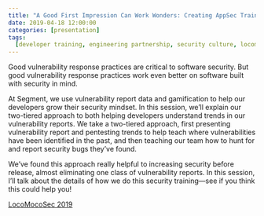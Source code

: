 ```yaml
---
title: "A Good First Impression Can Work Wonders: Creating AppSec Training That Developers Love"
date: 2019-04-18 12:00:00
categories: [presentation]
tags:
  [developer training, engineering partnership, security culture, locomocosec]
---
```


Good vulnerability response practices are critical to software security. But good vulnerability response practices work even better on software built with security in mind.

At Segment, we use vulnerability report data and gamification to help our developers grow their security mindset. In this session, we’ll explain our two-tiered approach to both helping developers understand trends in our vulnerability reports. We take a two-tiered approach, first presenting vulnerability report and pentesting trends to help teach where vulnerabilities have been identified in the past, and then teaching our team how to hunt for and report security bugs they’ve found.

We’ve found this approach really helpful to increasing security before release, almost eliminating one class of vulnerability reports. In this session, I’ll talk about the details of how we do this security training—see if you think this could help you!

[LocoMocoSec 2019](https://www.youtube.com/watch?v=cnz4X3yoI08)
